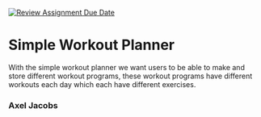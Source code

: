 [![Review Assignment Due Date](https://classroom.github.com/assets/deadline-readme-button-22041afd0340ce965d47ae6ef1cefeee28c7c493a6346c4f15d667ab976d596c.svg)](https://classroom.github.com/a/twPj_hbU)
# Simple Workout Planner

With the simple workout planner we want users to be able to make and
store different workout programs, these workout programs have different workouts
each day which each have different exercises.

### Axel Jacobs
